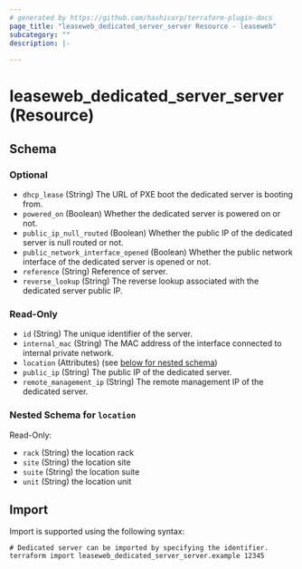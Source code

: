 ```yaml
---
# generated by https://github.com/hashicorp/terraform-plugin-docs
page_title: "leaseweb_dedicated_server_server Resource - leaseweb"
subcategory: ""
description: |-
  
---
```


# leaseweb_dedicated_server_server (Resource)





<!-- schema generated by tfplugindocs -->
## Schema

### Optional

- `dhcp_lease` (String) The URL of PXE boot the dedicated server is booting from.
- `powered_on` (Boolean) Whether the dedicated server is powered on or not.
- `public_ip_null_routed` (Boolean) Whether the public IP of the dedicated server is null routed or not.
- `public_network_interface_opened` (Boolean) Whether the public network interface of the dedicated server is opened or not.
- `reference` (String) Reference of server.
- `reverse_lookup` (String) The reverse lookup associated with the dedicated server public IP.

### Read-Only

- `id` (String) The unique identifier of the server.
- `internal_mac` (String) The MAC address of the interface connected to internal private network.
- `location` (Attributes) (see [below for nested schema](#nestedatt--location))
- `public_ip` (String) The public IP of the dedicated server.
- `remote_management_ip` (String) The remote management IP of the dedicated server.

<a id="nestedatt--location"></a>
### Nested Schema for `location`

Read-Only:

- `rack` (String) the location rack
- `site` (String) the location site
- `suite` (String) the location suite
- `unit` (String) the location unit

## Import

Import is supported using the following syntax:

```shell
# Dedicated server can be imported by specifying the identifier.
terraform import leaseweb_dedicated_server_server.example 12345
```
